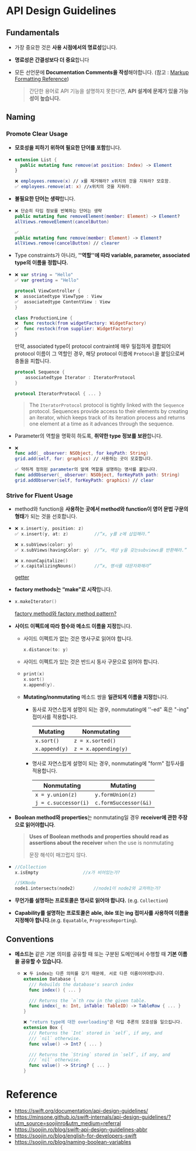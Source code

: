 # API Design Guidelines

## Fundamentals

- 가장 중요한 것은 **사용 시점에서의 명료성**입니다.

- **명료성은 간결성보다 더 중요**합니다

- 모든 선언문에 **Documentation Comments을 작성**해야합니다. (참고 : [Markup Formatting Reference](https://developer.apple.com/library/archive/documentation/Xcode/Reference/xcode_markup_formatting_ref/))

  > 간단한 용어로 API 기능을 설명하지 못한다면, **API 설계에 문제가 있을 가능성이 높습니다.**

## Naming

### Promote Clear Usage

- **모호성을 피하기 위하여 필요한 단어를 포함**합니다.

- ```swift
  extension List {
    public mutating func remove(at position: Index) -> Element
  }
  
  ❌ employees.remove(x) // x를 제거해라? x위치의 것을 지워라? 모호함.
  ✅ employees.remove(at: x) //x위치의 것을 지워라.
  ```

- **불필요한 단어는 생략**합니다.

- ```swift
  ❌ 단순히 타입 정보를 반복하는 단어는 생략
  public mutating func removeElement(member: Element) -> Element?
  allViews.removeElement(cancelButton)
  
  ✅
  public mutating func remove(member: Element) -> Element?
  allViews.remove(cancelButton) // clearer
  ```

- Type constraints가 아니라, **''역할''에 따라 variable, parameter, associated type의 이름을 정합니다.**

- ```swift
  ❌ var string = "Hello"
  ✅ var greeting = "Hello"
  
  protocol ViewController {
  ❌  associatedtype ViewType : View
  ✅  associatedtype ContentView : View
  }
  
  class ProductionLine {
  ❌  func restock(from widgetFactory: WidgetFactory)
  ✅  func restock(from supplier: WidgetFactory)
  }
  ```

  만약, associated type이 protocol contraint에 매우 밀접하게 결합되어 protocol 이름이 그 역할인 경우, 해당 protocol 이름에 `Protocol`을 붙임으로써 충돌을 피합니다.

  ```swift
  protocol Sequence {
      associatedtype Iterator : IteratorProtocol
  }
  
  protocol IteratorProtocol { ... }
  ```

  > The `IteratorProtocol` protocol is tightly linked with the `Sequence` protocol. Sequences provide access to their elements by creating an iterator, which keeps track of its iteration process and returns one element at a time as it advances through the sequence.

- Parameter의 역할을 명확히 하도록, **취약한 type 정보를 보완**합니다.

- ```swift
  ❌ 
  func add(_ observer: NSObject, for keyPath: String)
  grid.add(self, for: graphics) // 사용하는 곳이 모호합니다.
  
  ✅ 약하게 정의된 parameter의 앞에 역할을 설명하는 명사를 붙입니다.
  func addObserver(_ observer: NSObject, forKeyPath path: String)
  grid.addObserver(self, forKeyPath: graphics) // clear
  ```

### Strive for Fluent Usage

- method와 function을 **사용하는 곳에서 method와 function이 영어 문법 구문의 형태**가 되는 것을 선호합니다.

- ```swift
  ❌ x.insert(y, position: z)
  ✅ x.insert(y, at: z)          //“x, y를 z에 삽입해라.”
  
  ❌ x.subViews(color: y)
  ✅ x.subViews(havingColor: y)  //“x, 색상 y을 갖는subviews를 반환해라.”
  
  ❌ x.nounCapitalize()
  ✅ x.capitalizingNouns()       //“x, 명사를 대문자화해라”
  ```

  <u>getter</u>

- **factory methods는 “make”로 시작**합니다. 

- ```swift
  x.makeIterator()
  ```

  <u>factory method와 factory method pattern?</u>

- **사이드 이펙트에 따라 함수와 메소드 이름을 지정**합니다.

  - 사이드 이펙트가 없는 것은 명사구로 읽어야 합니다.

    ```swift
    x.distance(to: y)
    ```

  - 사이드 이펙트가 있는 것은 반드시 동사 구문으로 읽어야 합니다. 

  - ```swift
    print(x)
    x.sort()
    x.append(y).
    ```

  - **Mutating/nonmutating** 메소드 쌍을 **일관되게 이름을 지정**합니다.

    - 동사로 자연스럽게 설명이 되는 경우, nonmutating에 ''-ed" 혹은 "-ing" 접미사를 적용합니다.

      | Mutating      | Nonmutating          |
      | ------------- | -------------------- |
      | `x.sort()`    | `z = x.sorted()`     |
      | `x.append(y)` | `z = x.appending(y)` |

    - 명사로 자연스럽게 설명이 되는 경우, nonmutating에 "form" 접두사를 적용합니다.

      | Nonmutating          | Mutating              |
      | -------------------- | --------------------- |
      | `x = y.union(z)`     | `y.formUnion(z)`      |
      | `j = c.successor(i)` | `c.formSuccessor(&i)` |

- **Boolean method와 properties**는 nonmutating일 경우 **receiver에 관한 주장으로 읽어야합니다**.  

  > **Uses of Boolean methods and properties should read as assertions about the receiver** when the use is nonmutating
  >
  > 문장 해석이 매끄럽지 않다.

- ```swift
  //Collection
  x.isEmpty					//x가 비어있는가?
  
  //SKNode
  node1.intersects(node2)		//node1이 node2와 교차하는가?
  ```

- **무언가를 설명하는 프로토콜은 명사로 읽어야 합니다.** (e.g. `Collection`)

- **Capability를 설명하는 프로토콜은 able, ible 또는 ing 접미사를 사용하여 이름을 지정해야 합니다.**(e.g. `Equatable`, `ProgressReporting`).

## Conventions

- **메소드는** 같은 기본 의미를 공유할 때 또는 구분된 도메인에서 수행할 때 **기본 이름을 공유할 수 있습니다.**

  - ```swift
    ❌ 두 index는 다른 의미를 갖기 때문에, 서로 다른 이름이어야합니다.
    extension Database {
      /// Rebuilds the database's search index
      func index() { ... }
    
      /// Returns the `n`th row in the given table.
      func index(_ n: Int, inTable: TableID) -> TableRow { ... }
    }
    ```

    ```swift
    ❌ "return type에 대한 overloading"은 타입 추론의 모호성을 일으킵니다.
    extension Box {
      /// Returns the `Int` stored in `self`, if any, and
      /// `nil` otherwise.
      func value() -> Int? { ... }
    
      /// Returns the `String` stored in `self`, if any, and
      /// `nil` otherwise.
      func value() -> String? { ... }
    }
    ```

# Reference

- https://swift.org/documentation/api-design-guidelines/
- https://minsone.github.io/swift-internals/api-design-guidelines/?utm_source=soojinro&utm_medium=referral
- https://soojin.ro/blog/swift-api-design-guidelines-abbr
- https://soojin.ro/blog/english-for-developers-swift
- https://soojin.ro/blog/naming-boolean-variables

